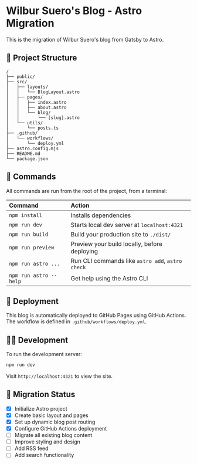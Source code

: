 # Wilbur Suero's Blog - Astro Migration

This is the migration of Wilbur Suero's blog from Gatsby to Astro.

## 🚀 Project Structure

```
/
├── public/
├── src/
│   ├── layouts/
│   │   └── BlogLayout.astro
│   ├── pages/
│   │   ├── index.astro
│   │   ├── about.astro
│   │   └── blog/
│   │       └── [slug].astro
│   └── utils/
│       └── posts.ts
├── .github/
│   └── workflows/
│       └── deploy.yml
├── astro.config.mjs
├── README.md
└── package.json
```

## 🧞 Commands

All commands are run from the root of the project, from a terminal:

| Command                | Action                                           |
| :--------------------- | :----------------------------------------------- |
| `npm install`          | Installs dependencies                            |
| `npm run dev`          | Starts local dev server at `localhost:4321`      |
| `npm run build`        | Build your production site to `./dist/`          |
| `npm run preview`      | Preview your build locally, before deploying     |
| `npm run astro ...`    | Run CLI commands like `astro add`, `astro check` |
| `npm run astro --help` | Get help using the Astro CLI                     |

## 🚀 Deployment

This blog is automatically deployed to GitHub Pages using GitHub Actions. The workflow is defined in `.github/workflows/deploy.yml`.

## 🧑‍💻 Development

To run the development server:

```bash
npm run dev
```

Visit `http://localhost:4321` to view the site.

## 📝 Migration Status

- [x] Initialize Astro project
- [x] Create basic layout and pages
- [x] Set up dynamic blog post routing
- [x] Configure GitHub Actions deployment
- [ ] Migrate all existing blog content
- [ ] Improve styling and design
- [ ] Add RSS feed
- [ ] Add search functionality
